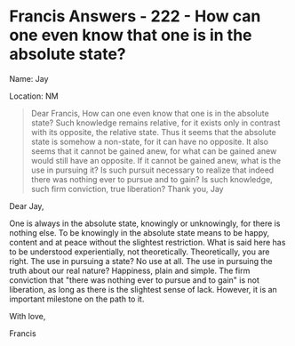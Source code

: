 # Francis Answers - 222 - How can one even know that one is in the absolute state? 

Name: Jay 

Location: NM 


>Dear Francis, How can one even know that one is in the absolute state? Such knowledge remains relative, for it exists only in contrast with its opposite, the relative state. Thus it seems that the absolute state is somehow a non-state, for it can have no opposite. It also seems that it cannot be gained anew, for what can be gained anew would still have an opposite. If it cannot be gained anew, what is the use in pursuing it? Is such pursuit necessary to realize that indeed there was nothing ever to pursue and to gain? Is such knowledge, such firm conviction, true liberation? Thank you, Jay

Dear Jay,

One is always in the absolute state, knowingly or unknowingly, for there is nothing else. To be knowingly in the absolute state means to be happy, content and at peace without the slightest restriction. What is said here has to be understood experientially, not theoretically. Theoretically, you are right. The use in pursuing a state? No use at all. The use in pursuing the truth about our real nature? Happiness, plain and simple. The firm conviction that "there was nothing ever to pursue and to gain" is not liberation, as long as there is the slightest sense of lack. However, it is an important milestone on the path to it.

With love,

Francis 

